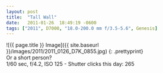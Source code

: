 ```yaml
---
layout: post
title:  "Tall Wall"
date:   2011-01-26  18:49:19 -0600
tags: ["2011", D7000, "18.0-200.0 mm f/3.5-5.6", Genesis]
---
```

![{{ page.title }} Image]({{ site.baseurl }}/images/2011/2011_0126_D7K_0855.jpg)
{: .prettyprint}  
Or a short person?  
1/60 sec, f/4.2, ISO 125 - Shutter clicks this day: 265